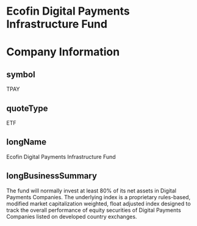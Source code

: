 
Ecofin Digital Payments Infrastructure Fund
===========================================

# Company Information

## symbol


TPAY


## quoteType


ETF


## longName


Ecofin Digital Payments Infrastructure Fund


## longBusinessSummary


The fund will normally invest at least 80% of its net assets in Digital Payments Companies. The underlying index is a proprietary rules-based, modified market capitalization weighted, float adjusted index designed to track the overall performance of equity securities of Digital Payments Companies listed on developed country exchanges.

